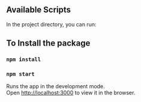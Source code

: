 ## Available Scripts

In the project directory, you can run:

## To Install the package

### `npm install`

### `npm start`

Runs the app in the development mode.\
Open [http://localhost:3000](http://localhost:3000) to view it in the browser.
